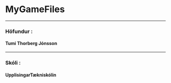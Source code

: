 # MyGameFiles
_________________________
### Höfundur :
#### Tumi Thorberg Jónsson
_________________________
### Skóli :
#### UpplisingarTækniskólin
